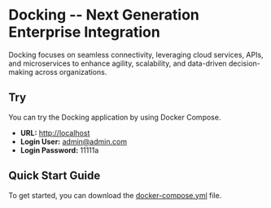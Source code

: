# Docking -- Next Generation Enterprise Integration  

Docking focuses on seamless connectivity, leveraging cloud services, APIs, and microservices to enhance agility, scalability, and data-driven decision-making across organizations.  

## Try  

You can try the Docking application by using Docker Compose.  

- **URL:** [http://localhost](http://localhost)  
- **Login User:** admin@admin.com  
- **Login Password:** 11111a  

## Quick Start Guide  

To get started, you can download the [docker-compose.yml](path/to/your/docker-compose.yml) file.  
